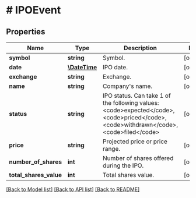 # # IPOEvent

## Properties

Name | Type | Description | Notes
------------ | ------------- | ------------- | -------------
**symbol** | **string** | Symbol. | [optional] 
**date** | [**\DateTime**](\DateTime.md) | IPO date. | [optional] 
**exchange** | **string** | Exchange. | [optional] 
**name** | **string** | Company&#39;s name. | [optional] 
**status** | **string** | IPO status. Can take 1 of the following values: &lt;code&gt;expected&lt;/code&gt;,&lt;code&gt;priced&lt;/code&gt;,&lt;code&gt;withdrawn&lt;/code&gt;,&lt;code&gt;filed&lt;/code&gt; | [optional] 
**price** | **string** | Projected price or price range. | [optional] 
**number_of_shares** | **int** | Number of shares offered during the IPO. | [optional] 
**total_shares_value** | **int** | Total shares value. | [optional] 

[[Back to Model list]](../../README.md#documentation-for-models) [[Back to API list]](../../README.md#documentation-for-api-endpoints) [[Back to README]](../../README.md)


